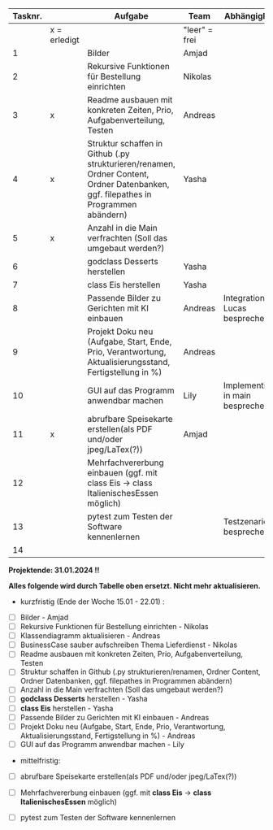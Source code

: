 |	Tasknr.	|		|	Aufgabe	|	Team	|	Abhängigkeiten	|	Startdatum	|	Enddatum	|	Prio	|
|	---	|	---	|	---	|	---	|	---	|	---	|	---	|	---	|
|		|	x = erledigt	|		|	"leer" = frei	|		|		|		|		|
|	1	|		|	Bilder	|	Amjad	|		|		|	18.01.2024	|		|
|	2	|		|	Rekursive Funktionen für Bestellung einrichten	|	Nikolas	|		|	01.01.2024	|	18.01.2024	|		|
|	3	|	x	|	Readme ausbauen mit konkreten Zeiten, Prio, Aufgabenverteilung, Testen	|	Andreas	|		|		|	18.01.2024	|		|
|	4	|	x	|	Struktur schaffen in Github (.py strukturieren/renamen, Ordner Content, Ordner Datenbanken, ggf. filepathes in Programmen abändern)	|	Yasha	|		|		|	18.01.2024	|		|
|	5	|	x	|	Anzahl in die Main verfrachten (Soll das umgebaut werden?)	|		|		|		|		|		|
|	6	|		|	godclass Desserts herstellen	|	Yasha	|		|	25.12.2023	|	18.01.2024	|		|
|	7	|		|	class Eis herstellen	|	Yasha	|		|	25.12.2023	|	18.01.2024	|		|
|	8	|		|	Passende Bilder zu Gerichten mit KI einbauen	|	Andreas	|	Integration mit Lucas besprechen	|	15.01.2024	|	22.01.2024	|		|
|	9	|		|	Projekt Doku neu (Aufgabe, Start, Ende, Prio, Verantwortung, Aktualisierungsstand, Fertigstellung in %)	|	Andreas	|		|	25.12.2023	|	18.01.2024	|		|
|	10	|		|	GUI auf das Programm anwendbar machen	|	Lily	|	Implementierung in main besprechen	|	25.12.2023	|	18.01.2024	|		|
|	11	|	x	|	abrufbare Speisekarte erstellen(als PDF und/oder jpeg/LaTex(?))	|	Amjad	|		|		|		|		|
|	12	|		|	Mehrfachvererbung einbauen (ggf. mit class Eis -> class ItalienischesEssen möglich)	|		|		|		|		|		|
|	13	|		|	pytest zum Testen der Software kennenlernen	|		|	Testzenarien besprechen	|		|		|		|
|	14	|		|		|		|		|		|		|		|




**Projektende: 31.01.2024 !!**

**Alles folgende wird durch Tabelle oben ersetzt. Nicht mehr aktualisieren.**

- kurzfristig (Ende der Woche 15.01 - 22.01) :
- [ ] Bilder - Amjad
- [ ] Rekursive Funktionen für Bestellung einrichten - Nikolas
- [ ] Klassendiagramm aktualisieren - Andreas
- [ ] BusinessCase sauber aufschreiben Thema Lieferdienst - Nikolas
- [ ] Readme ausbauen mit konkreten Zeiten, Prio, Aufgabenverteilung, Testen
- [ ] Struktur schaffen in Github (.py strukturieren/renamen, Ordner Content, Ordner Datenbanken, ggf. filepathes in Programmen abändern)
- [ ] Anzahl in die Main verfrachten (Soll das umgebaut werden?)
- [ ] **godclass Desserts** herstellen - Yasha
- [ ] **class Eis** herstellen - Yasha
- [ ] Passende Bilder zu Gerichten mit KI einbauen - Andreas
- [ ] Projekt Doku neu (Aufgabe, Start, Ende, Prio, Verantwortung, Aktualisierungsstand, Fertigstellung in %) - Andreas
- [ ] GUI auf das Programm anwendbar machen - Lily

- mittelfristig:
- [ ] abrufbare Speisekarte erstellen(als PDF und/oder jpeg/LaTex(?))
- [ ] Mehrfachvererbung einbauen (ggf. mit **class Eis** -> **class ItalienischesEssen** möglich)
- [ ] pytest zum Testen der Software kennenlernen

